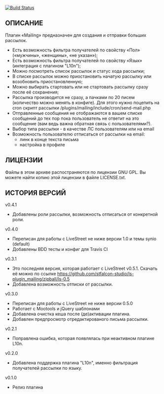 [![Build Status](https://travis-ci.org/stfalcon-studio/ls-plugin_mailing.png)](https://travis-ci.org/stfalcon-studio/ls-plugin_mailing)

ОПИСАНИЕ
--------

Плагин «Mailing» предназначен для создания и отправки больших рассылок.

* Есть возможность фильтра получателей по свойству «Пол» («мужчины»,
«женщины», «не указан»);
* Есть возможность фильтра получателей по свойству «Язык» (интеграция с плагином "L10n");
* Можно посмотреть список рассылок и статус хода рассылки;
* В списке рассылок можно приостановить начатую рассылку или возобновить приостановленную;
* Можно выбирать стартовать или не стартовать рассылку сразу после её сохранения;
* Рассылка производится не сразу, а пачками по 20 писем (количество можно
менять в конфиге). Для этого нужно поцепить на cron скрипт рассылки
/plugins/mailing/include/cron/send-mail.php
* Отправленные сообщения не отображаются в вашем списке сообщений до тех пор
пока пользователь не ответит на это сообщение (вам ведь важна обратная связь
с пользователями?).
* Выбор типа рассылки - в качестве ЛС пользователям или на email
* Возможность пользователю отписаться от рассылки на email:
  - линк в конце текста письма
  - настройка в профиле


ЛИЦЕНЗИИ
-------

Файлы в этом архиве распостраняются по лицензии GNU GPL. Вы можете найти копию
этой лицензии в файле LICENSE.txt.


ИСТОРИЯ ВЕРСИЙ
--------------

v0.4.1
- Добавлены роли рассылки, возможность отписаться от конкретной роли.

v0.4.0
- Переписан для работы с LiveStreet не ниже версии 1.0 и темы synio (default)
- Добавлены BDD тесты и конфиг для Travis CI

v0.3.1
- Это последняя версия, которая работает с LiveStreet v0.5.1. Скачать её можно по ссылке  https://github.com/stfalcon-studio/ls-plugin_mailing/zipball/ls-0.5
- Добавлена возможность отписки от рассылки.

v0.3.0
- Переписан для работы с LiveStreet не ниже версии 0.5.0
- Работает с Mootools и jQuery шаблонами
- Добавлена очистка кеша после (де)активации плагина.
- Добавлен предпросмотр отредактированого письма рассылки.

v0.2.1
- Поправлена ошибка, которая появлялась при неактивном плагине L10n.

v0.2.0
- Добавлена поддержка плагина "L10n", именно фильтрация получателей рассылки по языку.

v0.1.0
- Релиз плагина
